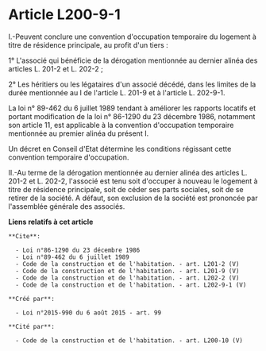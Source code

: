 # Article L200-9-1

I.-Peuvent conclure une convention d'occupation temporaire du logement à titre de résidence principale, au profit d'un
tiers : 

1° L'associé qui bénéficie de la dérogation mentionnée au dernier alinéa des articles L. 201-2 et L. 202-2 ; 

2° Les héritiers ou les légataires d'un associé décédé, dans les limites de la durée mentionnée au I de l'article L. 201-9 et
à l'article L. 202-9-1. 

La loi n° 89-462 du 6 juillet 1989 tendant à améliorer les rapports locatifs et portant modification de la loi n° 86-1290 du
23 décembre 1986, notamment son article 11, est applicable à la convention d'occupation temporaire mentionnée au premier
alinéa du présent I. 

Un décret en Conseil d'Etat détermine les conditions régissant cette convention temporaire d'occupation. 

II.-Au terme de la dérogation mentionnée au dernier alinéa des articles L. 201-2 et L. 202-2, l'associé est tenu soit
d'occuper à nouveau le logement à titre de résidence principale, soit de céder ses parts sociales, soit de se retirer de la
société. A défaut, son exclusion de la société est prononcée par l'assemblée générale des associés.

**Liens relatifs à cet article**

	**Cite**:

	  - Loi n°86-1290 du 23 décembre 1986
	  - Loi n°89-462 du 6 juillet 1989
	  - Code de la construction et de l'habitation. - art. L201-2 (V)
	  - Code de la construction et de l'habitation. - art. L201-9 (V)
	  - Code de la construction et de l'habitation. - art. L202-2 (V)
	  - Code de la construction et de l'habitation. - art. L202-9-1 (V)

	**Créé par**:

	  - Loi n°2015-990 du 6 août 2015 - art. 99

	**Cité par**:

	  - Code de la construction et de l'habitation. - art. L200-10 (V)
